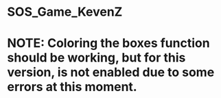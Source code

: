 # SOS_Game_KevenZ

# NOTE: Coloring the boxes function should be working, but for this version, is not enabled due to some errors at this moment.

